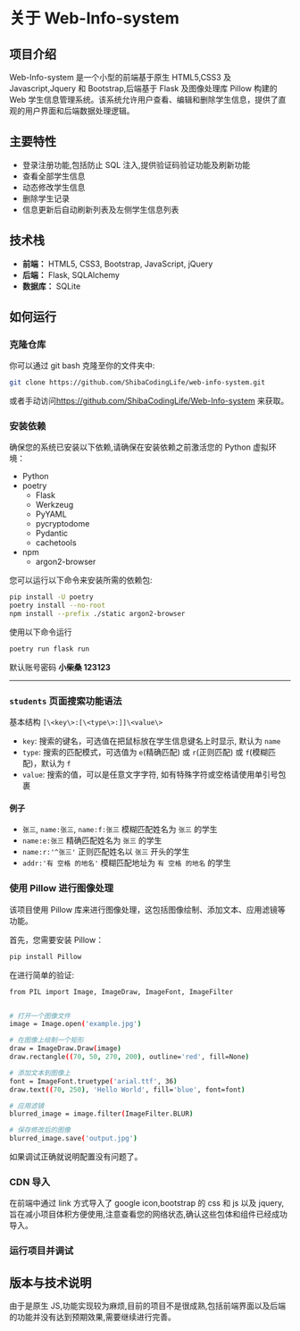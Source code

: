 # 关于 Web-Info-system

## 项目介绍

Web-Info-system 是一个小型的前端基于原生 HTML5,CSS3 及 Javascript,Jquery 和 Bootstrap,后端基于 Flask 及图像处理库 Pillow 构建的 Web 学生信息管理系统。该系统允许用户查看、编辑和删除学生信息，提供了直观的用户界面和后端数据处理逻辑。

## 主要特性

- 登录注册功能,包括防止 SQL 注入,提供验证码验证功能及刷新功能
- 查看全部学生信息
- 动态修改学生信息
- 删除学生记录
- 信息更新后自动刷新列表及左侧学生信息列表

## 技术栈

- **前端：** HTML5, CSS3, Bootstrap, JavaScript, jQuery
- **后端：** Flask, SQLAlchemy
- **数据库：** SQLite

## 如何运行

### 克隆仓库

你可以通过 git bash 克隆至你的文件夹中:

```sh
git clone https://github.com/ShibaCodingLife/web-info-system.git
```

或者手动访问<https://github.com/ShibaCodingLife/Web-Info-system> 来获取。

### 安装依赖

确保您的系统已安装以下依赖,请确保在安装依赖之前激活您的 Python 虚拟环境：

- Python
- poetry
  - Flask
  - Werkzeug
  - PyYAML
  - pycryptodome
  - Pydantic
  - cachetools
- npm
  - argon2-browser

您可以运行以下命令来安装所需的依赖包:

```sh
pip install -U poetry
poetry install --no-root
npm install --prefix ./static argon2-browser
```

使用以下命令运行

```sh
poetry run flask run
```

默认账号密码
**小柴桑 123123**

---

### `students` 页面搜索功能语法

基本结构 `[\<key\>:[\<type\>:]]\<value\>`

- `key`: 搜索的键名，可选值在把鼠标放在学生信息键名上时显示, 默认为 `name`
- `type`: 搜索的匹配模式，可选值为 `e`(精确匹配) 或 `r`(正则匹配) 或 `f`(模糊匹配)，默认为 `f`
- `value`: 搜索的值，可以是任意文字字符, 如有特殊字符或空格请使用单引号包裹

#### 例子

- `张三`, `name:张三`, `name:f:张三` 模糊匹配姓名为 `张三` 的学生
- `name:e:张三` 精确匹配姓名为 `张三` 的学生
- `name:r:'^张三'` 正则匹配姓名以 `张三` 开头的学生
- `addr:'有 空格 的地名'` 模糊匹配地址为 `有 空格 的地名` 的学生

### 使用 Pillow 进行图像处理

该项目使用 Pillow 库来进行图像处理，这包括图像绘制、添加文本、应用滤镜等功能。

首先，您需要安装 Pillow：

```sh
pip install Pillow
```

在进行简单的验证:

```sh
from PIL import Image, ImageDraw, ImageFont, ImageFilter


# 打开一个图像文件
image = Image.open('example.jpg')

# 在图像上绘制一个矩形
draw = ImageDraw.Draw(image)
draw.rectangle((70, 50, 270, 200), outline='red', fill=None)

# 添加文本到图像上
font = ImageFont.truetype('arial.ttf', 36)
draw.text((70, 250), 'Hello World', fill='blue', font=font)

# 应用滤镜
blurred_image = image.filter(ImageFilter.BLUR)

# 保存修改后的图像
blurred_image.save('output.jpg')
```

如果调试正确就说明配置没有问题了。

### CDN 导入

在前端中通过 link 方式导入了 google icon,bootstrap 的 css 和 js 以及 jquery,旨在减小项目体积方便使用,注意查看您的网络状态,确认这些包体和组件已经成功导入。

### 运行项目并调试

## 版本与技术说明

由于是原生 JS,功能实现较为麻烦,目前的项目不是很成熟,包括前端界面以及后端的功能并没有达到预期效果,需要继续进行完善。
